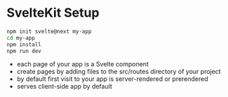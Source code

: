 # SvelteKit Setup

```sh
npm init svelte@next my-app
cd my-app
npm install
npm run dev
```

- each page of your app is a Svelte component
- create pages by adding files to the src/routes directory of your project
- by default first visit to your app is server-rendered or prerendered
- serves client-side app by default